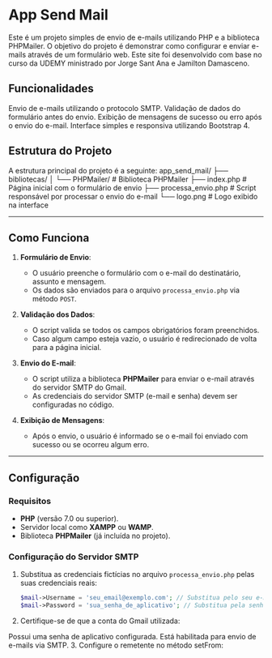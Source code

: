 # App Send Mail
Este é um projeto simples de envio de e-mails utilizando PHP e a biblioteca PHPMailer. O objetivo do projeto é demonstrar como configurar e enviar e-mails através de um formulário web. Este site foi desenvolvido com base no curso da UDEMY ministrado por Jorge Sant Ana e Jamilton Damasceno.

## Funcionalidades
Envio de e-mails utilizando o protocolo SMTP.
Validação de dados do formulário antes do envio.
Exibição de mensagens de sucesso ou erro após o envio do e-mail.
Interface simples e responsiva utilizando Bootstrap 4.
## Estrutura do Projeto
A estrutura principal do projeto é a seguinte:
app_send_mail/ ├── bibliotecas/ │ └── PHPMailer/ # Biblioteca PHPMailer ├── index.php # Página inicial com o formulário de envio ├── processa_envio.php # Script responsável por processar o envio do e-mail └── logo.png # Logo exibido na interface


---

## Como Funciona

1. **Formulário de Envio**:
   - O usuário preenche o formulário com o e-mail do destinatário, assunto e mensagem.
   - Os dados são enviados para o arquivo `processa_envio.php` via método `POST`.

2. **Validação dos Dados**:
   - O script valida se todos os campos obrigatórios foram preenchidos.
   - Caso algum campo esteja vazio, o usuário é redirecionado de volta para a página inicial.

3. **Envio do E-mail**:
   - O script utiliza a biblioteca **PHPMailer** para enviar o e-mail através do servidor SMTP do Gmail.
   - As credenciais do servidor SMTP (e-mail e senha) devem ser configuradas no código.

4. **Exibição de Mensagens**:
   - Após o envio, o usuário é informado se o e-mail foi enviado com sucesso ou se ocorreu algum erro.

---

## Configuração

### Requisitos

- **PHP** (versão 7.0 ou superior).
- Servidor local como **XAMPP** ou **WAMP**.
- Biblioteca **PHPMailer** (já incluída no projeto).

### Configuração do Servidor SMTP

1. Substitua as credenciais fictícias no arquivo `processa_envio.php` pelas suas credenciais reais:
   ```php
   $mail->Username = 'seu_email@exemplo.com'; // Substitua pelo seu e-mail
   $mail->Password = 'sua_senha_de_aplicativo'; // Substitua pela senha de aplicativo

2. Certifique-se de que a conta do Gmail utilizada:

Possui uma senha de aplicativo configurada.
Está habilitada para envio de e-mails via SMTP.
3. Configure o remetente no método setFrom:

